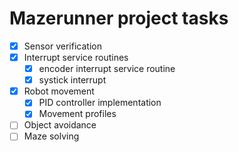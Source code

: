 # Mazerunner project tasks


- [x] Sensor verification
- [x] Interrupt service routines
	- [x] encoder interrupt service routine
	- [x] systick interrupt
- [x] Robot movement
	- [x] PID controller implementation
	- [x] Movement profiles
- [ ] Object avoidance
- [ ] Maze solving
